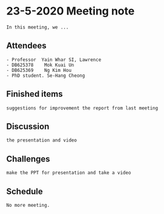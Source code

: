 # 23-5-2020 Meeting note
    In this meeting, we ...

## Attendees
    - Professor  Yain Whar SI, Lawrence
    - DB625378    Mok Kuai Un
    - DB625369    Ng Kim Hou
    - PhD student. Se-Hang Cheong
    

## Finished items
    suggestions for improvement the report from last meeting

## Discussion
    the presentation and video

## Challenges
    make the PPT for presentation and take a video

## Schedule
    No more meeting. 
